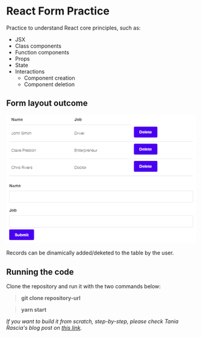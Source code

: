 # React Form Practice

Practice to understand React core principles, such as:

- JSX
- Class components
- Function components
- Props
- State
- Interactions
  - Component creation
  - Component deletion

## Form layout outcome

![React](./src/images/Simple-React-Form.png)

Records can be dinamically added/deketed to the table by the user.

## Running the code

Clone the repository and run it with the two commands below:

> **git clone repository-url**

> **yarn start**

_If you want to build it from scratch, step-by-step, please check Tania Rascia's blog post on [this link](https://www.taniarascia.com/getting-started-with-react/)._
